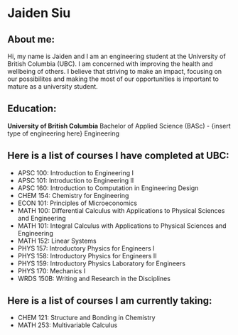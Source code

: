 # Jaiden Siu

## About me:
Hi, my name is Jaiden and I am an engineering student at the University of British Columbia (UBC). I am concerned with improving the health and wellbeing of others. I believe that striving to make an impact, focusing on our possibilites and making the most of our opportunities is important to mature as a university student.

## Education:
**University of British Columbia**
Bachelor of Applied Science (BASc) - {insert type of engineering here} Engineering

## Here is a list of courses I have completed at UBC:
- APSC 100: Introduction to Engineering I
- APSC 101: Introduction to Engineering II
- APSC 160: Introduction to Computation in Engineering Design
- CHEM 154: Chemistry for Engineering
- ECON 101: Principles of Microeconomics
- MATH 100: Differential Calculus with Applications to Physical Sciences and Engineering
- MATH 101: Integral Calculus with Applications to Physical Sciences and Engineering
- MATH 152: Linear Systems
- PHYS 157: Introductory Physics for Engineers I
- PHYS 158: Introductory Physics for Engineers II
- PHYS 159: Introductory Physics Laboratory for Engineers
- PHYS 170: Mechanics I
- WRDS 150B: Writing and Research in the Disciplines

## Here is a list of courses I am currently taking:
 - CHEM 121: Structure and Bonding in Chemistry
 - MATH 253: Multivariable Calculus
